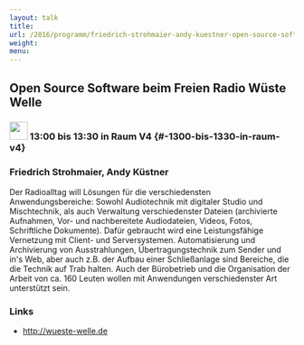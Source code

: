 ```yaml
---
layout: talk
title:
url: /2016/programm/friedrich-strohmaier-andy-kuestner-open-source-software-beim-freien-radio-wueste-welle/
weight:
menu:
---
```

## Open Source Software beim Freien Radio Wüste Welle

### <img height = "32" src="../../../images/talk.svg"> 13:00 bis 13:30 in Raum V4 {#-1300-bis-1330-in-raum-v4}

### Friedrich Strohmaier, Andy Küstner

Der Radioalltag will Lösungen für die verschiedensten Anwendungsbereiche: Sowohl Audiotechnik mit digitaler Studio und Mischtechnik, als auch Verwaltung verschiedenster Dateien (archivierte Aufnahmen, Vor- und nachbereitete Audiodateien, Videos, Fotos, Schriftliche Dokumente). Dafür gebraucht wird eine Leistungsfähige Vernetzung mit Client- und Serversystemen. Automatisierung und Archivierung von Ausstrahlungen, Übertragungstechnik zum Sender und in's Web, aber auch z.B. der Aufbau einer Schließanlage sind Bereiche, die die Technik auf Trab halten. Auch der Bürobetrieb und die Organisation der Arbeit von ca. 160 Leuten wollen mit Anwendungen verschiedenster Art unterstützt sein. 

### Links

- <a href="http://wueste-welle.de" target="_blank">http://wueste-welle.de</a>

